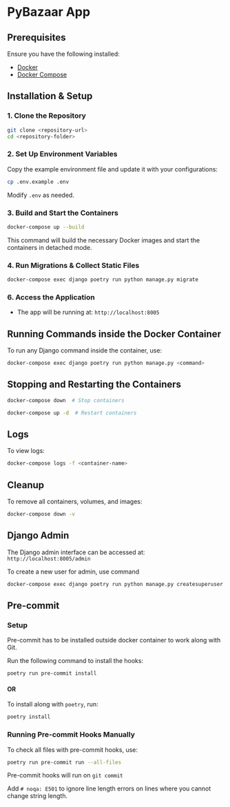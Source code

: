 # PyBazaar App

## Prerequisites

Ensure you have the following installed:

- [Docker](https://docs.docker.com/get-docker/)
- [Docker Compose](https://docs.docker.com/compose/install/)

## Installation & Setup

### 1. Clone the Repository

```bash
git clone <repository-url>
cd <repository-folder>
```

### 2. Set Up Environment Variables

Copy the example environment file and update it with your configurations:

```bash
cp .env.example .env
```

Modify `.env` as needed.

### 3. Build and Start the Containers

```bash
docker-compose up --build
```

This command will build the necessary Docker images and start the containers in detached mode.

### 4. Run Migrations & Collect Static Files

```bash
docker-compose exec django poetry run python manage.py migrate
```

[//]: # (### 5. Create a Superuser)

[//]: # (```bash)

[//]: # (docker-compose exec web poetry run python manage.py createsuperuser)

[//]: # (```)

[//]: # (Follow the prompts to create an admin user.)

### 6. Access the Application

- The app will be running at: `http://localhost:8005`

## Running Commands inside the Docker Container

To run any Django command inside the container, use:

```bash
docker-compose exec django poetry run python manage.py <command>
```

## Stopping and Restarting the Containers

```bash
docker-compose down  # Stop containers
```

```bash
docker-compose up -d  # Restart containers
```

## Logs

To view logs:

```bash
docker-compose logs -f <container-name>
```

[//]: # (## Running Tests)

[//]: # (```bash)

[//]: # (docker-compose exec web poetry run pytest)

## Cleanup

To remove all containers, volumes, and images:

```bash
docker-compose down -v
```

## Django Admin

The Django admin interface can be accessed at: `http://localhost:8005/admin`

To create a new user for admin, use command

```bash
docker-compose exec django poetry run python manage.py createsuperuser
```

## Pre-commit

### Setup

Pre-commit has to be installed outside docker container to work along with Git.

Run the following command to install the hooks:

```bash
poetry run pre-commit install
```

#### OR

To install along with `poetry`, run:

```bash
poetry install
```

### Running Pre-commit Hooks Manually

To check all files with pre-commit hooks, use:

```bash
poetry run pre-commit run --all-files
```

Pre-commit hooks will run on `git commit`

Add `# noqa: E501` to ignore line length errors on lines where you cannot change string length.
